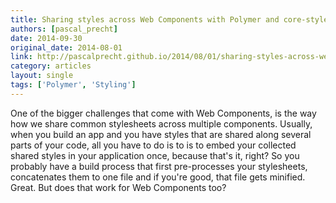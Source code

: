 ```yaml
---
title: Sharing styles across Web Components with Polymer and core-style
authors: [pascal_precht]
date: 2014-09-30
original_date: 2014-08-01
link: http://pascalprecht.github.io/2014/08/01/sharing-styles-across-web-components-with-polymer-and-core-style/
category: articles
layout: single
tags: ['Polymer', 'Styling']
---
```


One of the bigger challenges that come with Web Components, is the way how we share common stylesheets across multiple components. Usually, when you build an app and you have styles that are shared along several parts of your code, all you have to do is to is to embed your collected shared styles in your application once, because that's it, right? So you probably have a build process that first pre-processes your stylesheets, concatenates them to one file and if you're good, that file gets minified. Great. But does that work for Web Components too?

<!-- Excerpt -->

